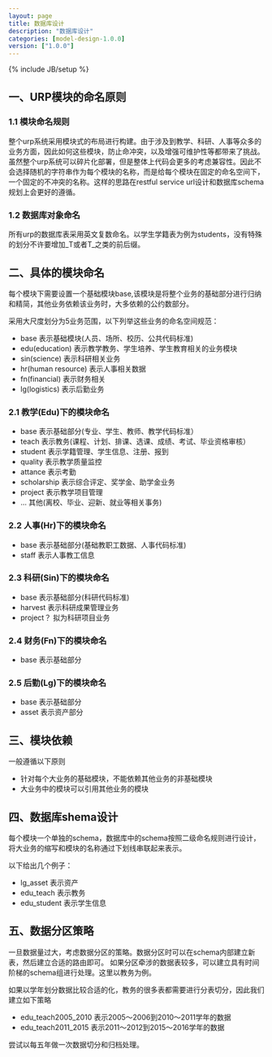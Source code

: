 ```yaml
---
layout: page
title: 数据库设计
description: "数据库设计"
categories: [model-design-1.0.0]
version: ["1.0.0"]
---
```

{% include JB/setup %}

## 一、URP模块的命名原则

### 1.1 模块命名规则

整个urp系统采用模块式的布局进行构建。由于涉及到教学、科研、人事等众多的业务方面，因此如何这些模块，防止命冲突，以及增强可维护性等都带来了挑战。虽然整个urp系统可以碎片化部署，但是整体上代码会更多的考虑兼容性。因此不会选择随机的字符串作为每个模块的名称，而是给每个模块在固定的命名空间下，一个固定的不冲突的名称。这样的思路在restful service url设计和数据库schema规划上会更好的遵循。

### 1.2 数据库对象命名

所有urp的数据库表采用英文复数命名。以学生学籍表为例为students，没有特殊的划分不许要增加_T或者T_之类的前后缀。


## 二、具体的模块命名
每个模块下需要设置一个基础模块base,该模块是将整个业务的基础部分进行归纳和精简，其他业务依赖该业务时，大多依赖的公约数部分。

采用大尺度划分为5业务范围，以下列举这些业务的命名空间规范：

* base           表示基础模块(人员、场所、校历、公共代码标准)
* edu(education) 表示教学教务、学生培养、学生教育相关的业务模块
* sin(science)   表示科研相关业务
* hr(human resource) 表示人事相关数据
* fn(financial)  表示财务相关
* lg(logistics)  表示后勤业务

### 2.1 教学(Edu)下的模块命名

* base        表示基础部分(专业、学生、教师、教学代码标准）
* teach       表示教务(课程、计划、排课、选课、成绩、考试、毕业资格审核）
* student     表示学籍管理、学生信息、注册、报到
* quality     表示教学质量监控
* attance     表示考勤
* scholarship 表示综合评定、奖学金、助学金业务
* project     表示教学项目管理
* ...         其他(离校、毕业、迎新、就业等相关事务)

### 2.2 人事(Hr)下的模块命名

* base        表示基础部分(基础教职工数据、人事代码标准)
* staff       表示人事教工信息

### 2.3 科研(Sin)下的模块命名

* base        表示基础部分(科研代码标准)
* harvest     表示科研成果管理业务
* project？   拟为科研项目业务 

### 2.4 财务(Fn)下的模块命名

* base        表示基础部分

### 2.5 后勤(Lg)下的模块命名

* base        表示基础部分
* asset       表示资产部分

## 三、模块依赖

一般遵循以下原则

* 针对每个大业务的基础模块，不能依赖其他业务的非基础模块
* 大业务中的模块可以引用其他业务的模块

## 四、数据库shema设计

每个模块一个单独的schema，数据库中的schema按照二级命名规则进行设计，将大业务的缩写和模块的名称通过下划线串联起来表示。

以下给出几个例子：

* lg_asset    表示资产
* edu_teach   表示教务
* edu_student 表示学生信息

## 五、数据分区策略

一旦数据量过大，考虑数据分区的策略。数据分区时可以在schema内部建立新表，然后建立合适的路由即可。
如果分区牵涉的数据表较多，可以建立具有时间阶梯的schema组进行处理。这里以教务为例。

如果以学年划分数据比较合适的化，教务的很多表都需要进行分表切分，因此我们建立如下策略

* edu_teach2005_2010  表示2005～2006到2010～2011学年的数据
* edu_teach2011_2015  表示2011～2012到2015～2016学年的数据

尝试以每五年做一次数据切分和归档处理。


